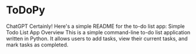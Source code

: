 # ToDoPy
 ChatGPT Certainly! Here's a simple README for the to-do list app:  Simple Todo List App  Overview  This is a simple command-line to-do list application written in Python. It allows users to add tasks, view their current tasks, and mark tasks as completed.
